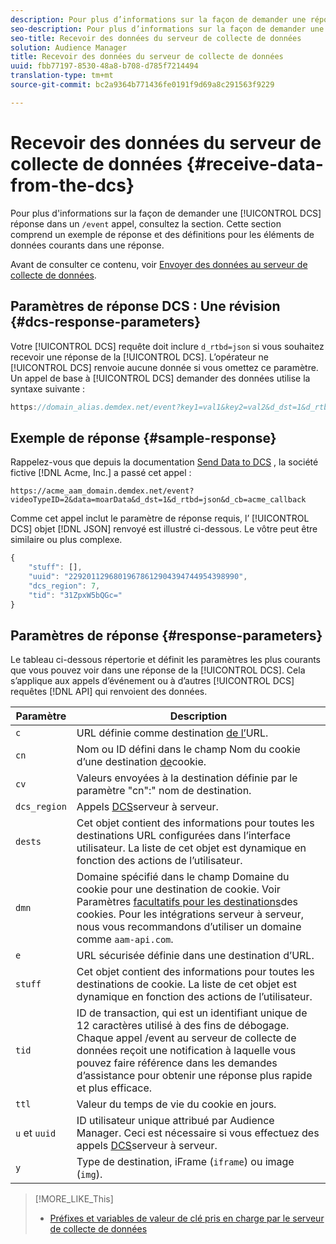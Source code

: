 ```yaml
---
description: Pour plus d’informations sur la façon de demander une réponse DCS dans un appel /event, consultez la section suivante. Cette section comprend un exemple de réponse et des définitions pour les éléments de données courants dans une réponse.
seo-description: Pour plus d’informations sur la façon de demander une réponse DCS dans un appel /event, consultez la section suivante. Cette section comprend un exemple de réponse et des définitions pour les éléments de données courants dans une réponse.
seo-title: Recevoir des données du serveur de collecte de données
solution: Audience Manager
title: Recevoir des données du serveur de collecte de données
uuid: fbb77197-8530-48a8-b708-d785f7214494
translation-type: tm+mt
source-git-commit: bc2a9364b771436fe0191f9d69a8c291563f9229

---
```



# Recevoir des données du serveur de collecte de données {#receive-data-from-the-dcs}

Pour plus d'informations sur la façon de demander une [!UICONTROL DCS] réponse dans un `/event` appel, consultez la section. Cette section comprend un exemple de réponse et des définitions pour les éléments de données courants dans une réponse.

Avant de consulter ce contenu, voir [Envoyer des données au serveur de collecte de données](../../../api/dcs-intro/dcs-event-calls/dcs-url-send.md).

## Paramètres de réponse DCS : Une révision {#dcs-response-parameters}

Votre [!UICONTROL DCS] requête doit inclure `d_rtbd=json` si vous souhaitez recevoir une réponse de la [!UICONTROL DCS]. L’opérateur ne [!UICONTROL DCS] renvoie aucune donnée si vous omettez ce paramètre. Un appel de base à [!UICONTROL DCS] demander des données utilise la syntaxe suivante :

```js
https://domain_alias.demdex.net/event?key1=val1&key2=val2&d_dst=1&d_rtbd=json&d_cb=callback
```

## Exemple de réponse {#sample-response}

Rappelez-vous que depuis la documentation [Send Data to DCS](../../../api/dcs-intro/dcs-event-calls/dcs-url-send.md) , la société fictive [!DNL Acme, Inc.] a passé cet appel :

`https://acme_aam_domain.demdex.net/event?videoTypeID=2&data=moarData&d_dst=1&d_rtbd=json&d_cb=acme_callback`

Comme cet appel inclut le paramètre de réponse requis, l’ [!UICONTROL DCS] objet [!DNL JSON] renvoyé est illustré ci-dessous. Le vôtre peut être similaire ou plus complexe.

```js
{
    "stuff": [],
    "uuid": "22920112968019678612904394744954398990",
    "dcs_region": 7,
    "tid": "31ZpxW5bQGc="
}
```

## Paramètres de réponse {#response-parameters}

Le tableau ci-dessous répertorie et définit les paramètres les plus courants que vous pouvez voir dans une réponse de la [!UICONTROL DCS]. Cela s’applique aux appels d’événement ou à d’autres [!UICONTROL DCS] requêtes [!DNL API] qui renvoient des données.

| Paramètre | Description |
|--- |--- |
| `c` | URL définie comme destination [de l’](../../../features/destinations/create-url-destination.md)URL. |
| `cn` | Nom ou ID défini dans le champ Nom du cookie d’une destination [de](../../../features/destinations/create-cookie-destination.md)cookie. |
| `cv` | Valeurs envoyées à la destination définie par le paramètre "cn":" nom de destination. |
| `dcs_region` | Appels [DCS](../../../api/dcs-intro/dcs-api-reference/dcs-regions.md)serveur à serveur. |
| `dests` | Cet objet contient des informations pour toutes les destinations URL configurées dans l’interface utilisateur. La liste de cet objet est dynamique en fonction des actions de l’utilisateur. |
| `dmn` | Domaine spécifié dans le champ Domaine du cookie pour une destination de cookie. Voir Paramètres [facultatifs pour les destinations](../../../features/destinations/cookie-destination-options.md)des cookies.  Pour les intégrations serveur à serveur, nous vous recommandons d’utiliser un domaine comme `aam-api.com`. |
| `e` | URL sécurisée définie dans une destination d’URL. |
| `stuff` | Cet objet contient des informations pour toutes les destinations de cookie. La liste de cet objet est dynamique en fonction des actions de l’utilisateur. |
| `tid` | ID de transaction, qui est un identifiant unique de 12 caractères utilisé à des fins de débogage. Chaque appel /event au serveur de collecte de données reçoit une notification à laquelle vous pouvez faire référence dans les demandes d’assistance pour obtenir une réponse plus rapide et plus efficace. |
| `ttl` | Valeur du temps de vie du cookie en jours. |
| `u` et `uuid` | ID utilisateur unique attribué par Audience Manager. Ceci est nécessaire si vous effectuez des appels [DCS](../../../api/dcs-intro/dcs-s2s/dcs-s2s-calls.md)serveur à serveur. |
| `y` | Type de destination, iFrame (`iframe`) ou image (`img`). |

>[!MORE_LIKE_This]
>
>* [Préfixes et variables de valeur de clé pris en charge par le serveur de collecte de données](../../../api/dcs-intro/dcs-api-reference/dcs-keys.md)

